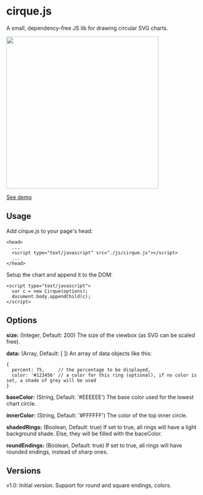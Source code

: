 # cirque.js

A small, dependency-free JS lib for drawing circular SVG charts.

<img src="https://cdn.rawgit.com/ice8lue/cirque.js/master/sample.svg" width="400">

[See demo](https://cdn.rawgit.com/ice8lue/cirque.js/master/demo/index.html)

## Usage
Add cirque.js to your page's head:

```
<head>
  ...
  <script type="text/javascript" src="./js/cirque.js"></script>
  ...
</head>
```

Setup the chart and append it to the DOM:

```
<script type="text/javascript">
  var c = new Cirque(options);
  document.body.appendChild(c);
</script>

```

## Options

**size:** (Integer, Default: 200)
The size of the viewbox (as SVG can be scaled free).

**data:** (Array, Default: [ ])
An array of data objects like this:
```
{
  percent: 75,     // the percentage to be displayed,
  color: '#123456' // a color for this ring (optional), if no color is set, a shade of grey will be used
}
```

**baseColor:** (String, Default: '#EEEEEE')
The base color used for the lowest chart circle.

**innerColor:** (String, Default: '#FFFFFF')
The color of the top inner circle.

**shadedRings:** (Boolean, Default: true)
If set to true, all rings will have a light background shade. Else, they will be filled with the baceColor.

**roundEndings:** (Boolean, Default: true)
If set to true, all rings will have rounded endings, instead of sharp ones.

## Versions

v1.0: Initial version. Support for round and square endings, colors.
